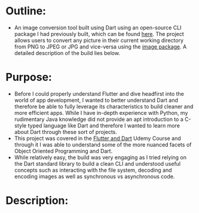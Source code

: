 # Outline:
- An image conversion tool built using Dart using an open-source CLI package I had previously built, which can be found [here](https://github.com/akashvshroff/CLI_Wizard_Tool). The project allows users to convert any picture in their current working directory from PNG to JPEG or JPG and vice-versa using the [image package](https://pub.dev/packages/image). A detailed description of the build lies below. 

# Purpose:
- Before I could properly understand Flutter and dive headfirst into the world of app development, I wanted to better understand Dart and therefore be able to fully leverage its characteristics to build cleaner and more efficient apps. While I have in-depth experience with Python, my rudimentary Java knowledge did not provide an apt introduction to a C-style typed language like Dart and therefore I wanted to learn more about Dart through these sort of projects. 
- This project was covered in the [Flutter and Dart](https://www.udemy.com/course/dart-and-flutter-the-complete-developers-guide/learn/lecture/10645864?components=buy_button%2Cdiscount_expiration%2Cgift_this_course%2Cpurchase%2Cdeal_badge%2Credeem_coupon#overview) Udemy Course and through it I was able to understand some of the more nuanced facets of Object Oriented Programming and Dart. 
- While relatively easy, the build was very engaging as I tried relying on the Dart standard library to build a clean CLI and understood useful concepts such as interacting with the file system, decoding and encoding images as well as synchronous vs asynchronous code. 

# Description:
